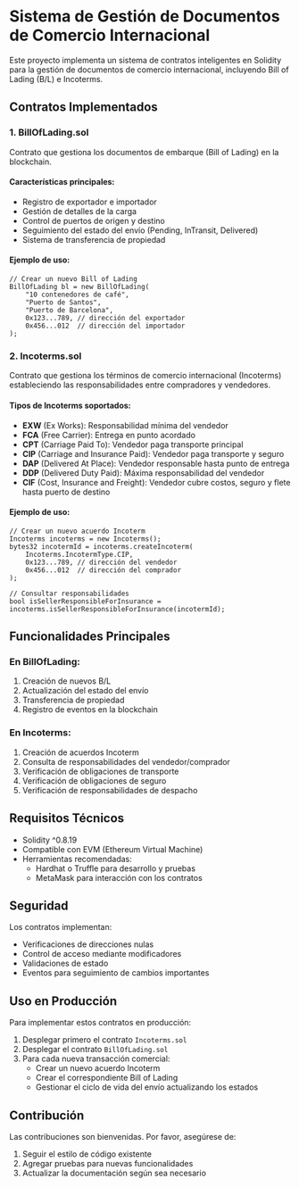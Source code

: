 # Sistema de Gestión de Documentos de Comercio Internacional

Este proyecto implementa un sistema de contratos inteligentes en Solidity para la gestión de documentos de comercio internacional, incluyendo Bill of Lading (B/L) e Incoterms.

## Contratos Implementados

### 1. BillOfLading.sol
Contrato que gestiona los documentos de embarque (Bill of Lading) en la blockchain.

#### Características principales:
- Registro de exportador e importador
- Gestión de detalles de la carga
- Control de puertos de origen y destino
- Seguimiento del estado del envío (Pending, InTransit, Delivered)
- Sistema de transferencia de propiedad

#### Ejemplo de uso:
```solidity
// Crear un nuevo Bill of Lading
BillOfLading bl = new BillOfLading(
    "10 contenedores de café",
    "Puerto de Santos",
    "Puerto de Barcelona",
    0x123...789, // dirección del exportador
    0x456...012  // dirección del importador
);
```

### 2. Incoterms.sol
Contrato que gestiona los términos de comercio internacional (Incoterms) estableciendo las responsabilidades entre compradores y vendedores.

#### Tipos de Incoterms soportados:
- **EXW** (Ex Works): Responsabilidad mínima del vendedor
- **FCA** (Free Carrier): Entrega en punto acordado
- **CPT** (Carriage Paid To): Vendedor paga transporte principal
- **CIP** (Carriage and Insurance Paid): Vendedor paga transporte y seguro
- **DAP** (Delivered At Place): Vendedor responsable hasta punto de entrega
- **DDP** (Delivered Duty Paid): Máxima responsabilidad del vendedor
- **CIF** (Cost, Insurance and Freight): Vendedor cubre costos, seguro y flete hasta puerto de destino

#### Ejemplo de uso:
```solidity
// Crear un nuevo acuerdo Incoterm
Incoterms incoterms = new Incoterms();
bytes32 incotermId = incoterms.createIncoterm(
    Incoterms.IncotermType.CIP,
    0x123...789, // dirección del vendedor
    0x456...012  // dirección del comprador
);

// Consultar responsabilidades
bool isSellerResponsibleForInsurance = incoterms.isSellerResponsibleForInsurance(incotermId);
```

## Funcionalidades Principales

### En BillOfLading:
1. Creación de nuevos B/L
2. Actualización del estado del envío
3. Transferencia de propiedad
4. Registro de eventos en la blockchain

### En Incoterms:
1. Creación de acuerdos Incoterm
2. Consulta de responsabilidades del vendedor/comprador
3. Verificación de obligaciones de transporte
4. Verificación de obligaciones de seguro
5. Verificación de responsabilidades de despacho

## Requisitos Técnicos

- Solidity ^0.8.19
- Compatible con EVM (Ethereum Virtual Machine)
- Herramientas recomendadas:
  - Hardhat o Truffle para desarrollo y pruebas
  - MetaMask para interacción con los contratos

## Seguridad

Los contratos implementan:
- Verificaciones de direcciones nulas
- Control de acceso mediante modificadores
- Validaciones de estado
- Eventos para seguimiento de cambios importantes

## Uso en Producción

Para implementar estos contratos en producción:

1. Desplegar primero el contrato `Incoterms.sol`
2. Desplegar el contrato `BillOfLading.sol`
3. Para cada nueva transacción comercial:
   - Crear un nuevo acuerdo Incoterm
   - Crear el correspondiente Bill of Lading
   - Gestionar el ciclo de vida del envío actualizando los estados

## Contribución

Las contribuciones son bienvenidas. Por favor, asegúrese de:
1. Seguir el estilo de código existente
2. Agregar pruebas para nuevas funcionalidades
3. Actualizar la documentación según sea necesario
